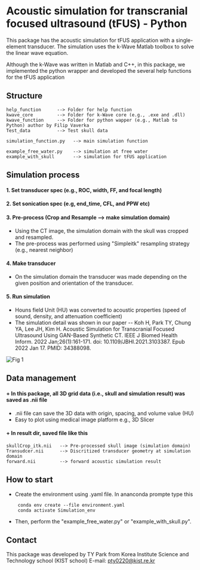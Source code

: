 # Acoustic simulation for transcranial focused ultrasound (tFUS) - Python

This package has the acoustic simulation for tFUS application with a single-element transducer.
The simulation uses the k-Wave Matlab toolbox to solve the linear wave equation. 

Although the k-Wave was written in Matlab and C++, in this package, 
we implemented the python wrapper and developed the several help functions for the tFUS application

## Structure
    help_function      --> Folder for help function  
    kwave_core         --> Folder for k-Wave core (e.g., .exe and .dll)
    kwave_function     --> Folder for python wapper (e.g., Matlab to Python) author by Filip Vaverka
    Test_data          --> Test skull data 
    
    simulation_function.py   --> main simulation function 
    
    example_free_water.py    --> simulation at free water 
    example_with_skull       --> simulation for tFUS application 

 ## Simulation process
 
 #### 1. Set transducer spec (e.g., ROC, width, FF, and focal length)
 
 #### 2. Set sonication spec  (e.g, end_time, CFL, and PPW etc)

 #### 3. Pre-process (Crop and Resample --> make simulation domain)
 + Using the CT image, the simulation domain with the skull was cropped and resampled.
 + The pre-process was performed using "Simpleitk" resampling strategy (e.g., nearest neighbor)
 
 #### 4. Make transducer 
 + On the simulation domain the transducer was made depending on the given position and orientation of the transducer.
 
 #### 5. Run simulation
 + Houns field Unit (HU) was converted to acoustic properties (speed of sound, density, and attenuation coefficient)
 + The simulation detail was shown in our paper -- Koh H, Park TY, Chung YA, Lee JH, Kim H. Acoustic Simulation for Transcranial Focused Ultrasound Using GAN-Based Synthetic CT. IEEE J Biomed Health Inform. 2022 Jan;26(1):161-171. doi: 10.1109/JBHI.2021.3103387. Epub 2022 Jan 17. PMID: 34388098. 

![Fig 1](https://user-images.githubusercontent.com/42193020/158503413-f517cd45-f192-497c-92f1-429ecb60df57.png)

 ## Data management
 
 #### + In this package, all 3D grid data (i.e., skull and simulation result) was saved as .nii file 
  + .nii file can save the 3D data with origin, spacing, and volume value (HU)
  + Easy to plot using medical image platform e.g., 3D Slicer
  
 #### + In result dir, saved file like this
    skullCrop_itk.nii   --> Pre-processed skull image (simulation domain)
    Transudcer.nii      --> Discritized transducer geometry at simulation domain
    forward.nii         --> forward acoustic simulation result 

 ## How to start
 + Create the environment using .yaml file. In ananconda prompte type this
  
        conda env create --file environment.yaml
        conda activate Simulation_env
 
 + Then, perform the "example_free_water.py" or "example_with_skull.py".

## Contact
This package was developed by TY Park from Korea Institute Science and Technology school (KIST school)
E-mail: pty0220@kist.re.kr
